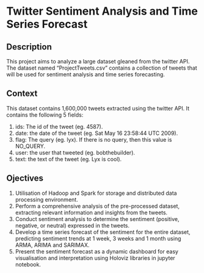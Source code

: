 # Twitter Sentiment Analysis and Time Series Forecast

## Description

This project aims to analyze a large dataset gleaned from the twitter API. The dataset named “ProjectTweets.csv” contains a collection of tweets that will be used for sentiment analysis and time series forecasting.

## Context

This dataset contains 1,600,000 tweets extracted using the twitter API.
It contains the following 5 fields:

1. ids: The id of the tweet (eg. 4587).
2. date: the date of the tweet (eg. Sat May 16 23:58:44 UTC 2009).
3. flag: The query (eg. lyx). If there is no query, then this value is NO_QUERY.
4. user: the user that tweeted (eg. bobthebuilder).
5. text: the text of the tweet (eg. Lyx is cool).

## Ojectives

1. Utilisation of Hadoop and Spark for storage and distributed data processing environment.
2. Perform a comprehensive analysis of the pre-processed dataset, extracting relevant information and insights from the tweets.
3. Conduct sentiment analysis to determine the sentiment (positive, negative, or neutral) expressed in the tweets.
4. Develop a time series forecast of the sentiment for the entire dataset, predicting sentiment trends at 1 week, 3 weeks and 1 month using ARMA, ARIMA and SARIMAX.
5. Present the sentiment forecast as a dynamic dashboard for easy visualisation and interpretation using Holoviz libraries in jupyter notebook.
